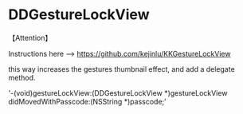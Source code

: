 DDGestureLockView
=================

【Attention】

Instructions here ——> https://github.com/kejinlu/KKGestureLockView

this way increases the gestures thumbnail effect, and add a delegate method.

'-(void)gestureLockView:(DDGestureLockView *)gestureLockView didMovedWithPasscode:(NSString *)passcode;'
